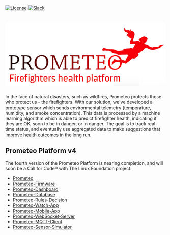 [![License](https://img.shields.io/badge/License-Apache2-blue.svg)](https://www.apache.org/licenses/LICENSE-2.0) [![Slack](https://img.shields.io/badge/Join-Slack-blue)](https://callforcode.org/slack)

# ![Prometeo](/img/prometeo.png?raw=true)

In the face of natural disasters, such as wildfires, Prometeo protects those who protect us - the firefighters. With our solution, we've developed a prototype sensor which sends environmental telemetry (temperature, humidity, and smoke concentration). This data is processed by a machine learning algorithm which is able to predict firefighter health, indicating if they are OK, soon to be in danger, or in danger. The goal is to track real-time status, and eventually use aggregated data to make suggestions that improve health outcomes in the long run.

## Prometeo Platform v4

The fourth version of the Prometeo Platform is nearing completion, and will soon be a Call for Code® with The Linux Foundation project.

* [Prometeo](https://github.com/Call-for-Code/Prometeo)
* [Prometeo-Firmware](https://github.com/Call-for-Code/Prometeo-Firmware)
* [Prometeo-Dashboard](https://github.com/Call-for-Code/Prometeo-Dashboard)
* [Prometeo-Database](https://github.com/Call-for-Code/Prometeo-Database)
* [Prometeo-Rules-Decision](https://github.com/Call-for-Code/Prometeo-Rules-Decision)
* [Prometeo-Watch-App](https://github.com/Call-for-Code/Prometeo-Watch-App)
* [Prometeo-Mobile-App](https://github.com/Call-for-Code/Prometeo-Mobile-App)
* [Prometeo-WebSocket-Server](https://github.com/Call-for-Code/Prometeo-WebSocket-Server)
* [Prometeo-MQTT-Client](https://github.com/Call-for-Code/Prometeo-MQTT-Client)
* [Prometeo-Sensor-Simulator](https://github.com/Call-for-Code/Prometeo-Sensor-Simulator)